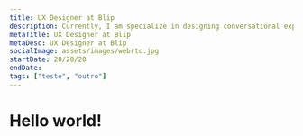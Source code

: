 ```yaml
---
title: UX Designer at Blip
description: Currently, I am specialize in designing conversational experiences utilizing AI and Blip for companies across multiple sectors, spanning communication channels such as WhatsApp, Instagram, Facebook Messenger, iMessage, RCS, and more.
metaTitle: UX Designer at Blip
metaDesc: UX Designer at Blip
socialImage: assets/images/webrtc.jpg
startDate: 20/20/20
endDate:
tags: ["teste", "outro"]
---
```


<h1>Hello world!</h1>
